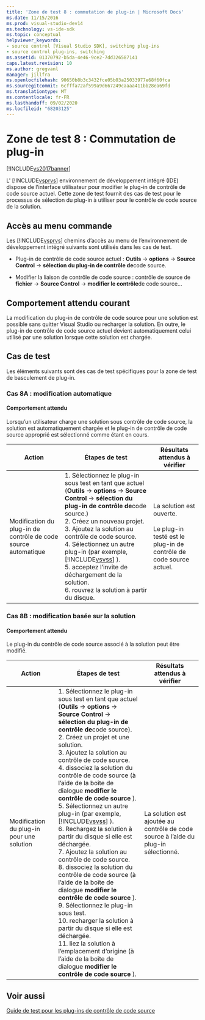 ```yaml
---
title: 'Zone de test 8 : commutation de plug-in | Microsoft Docs'
ms.date: 11/15/2016
ms.prod: visual-studio-dev14
ms.technology: vs-ide-sdk
ms.topic: conceptual
helpviewer_keywords:
- source control [Visual Studio SDK], switching plug-ins
- source control plug-ins, switching
ms.assetid: 01370792-b5da-4e46-9ce2-7dd326587141
caps.latest.revision: 10
ms.author: gregvanl
manager: jillfra
ms.openlocfilehash: 90650b8b3c3432fce05b03a25033977e68f60fca
ms.sourcegitcommit: 6cfffa72af599a9d667249caaaa411bb28ea69fd
ms.translationtype: MT
ms.contentlocale: fr-FR
ms.lasthandoff: 09/02/2020
ms.locfileid: "68203125"
---
```

# <a name="test-area-8-plug-in-switching"></a>Zone de test 8 : Commutation de plug-in
[!INCLUDE[vs2017banner](../../includes/vs2017banner.md)]

L' [!INCLUDE[vsprvs](../../includes/vsprvs-md.md)] environnement de développement intégré (IDE) dispose de l’interface utilisateur pour modifier le plug-in de contrôle de code source actuel. Cette zone de test fournit des cas de test pour le processus de sélection du plug-in à utiliser pour le contrôle de code source de la solution.  
  
## <a name="command-menu-access"></a>Accès au menu commande  
 Les [!INCLUDE[vsprvs](../../includes/vsprvs-md.md)] chemins d’accès au menu de l’environnement de développement intégré suivants sont utilisés dans les cas de test.  
  
- Plug-in de contrôle de code source actuel : **Outils**  ->  **options**  ->  **Source Control**  ->  **sélection du plug-in de contrôle de**code source.  
  
- Modifier la liaison de contrôle de code source : contrôle de source de **fichier**  ->  **Source Control**  ->  **modifier le contrôle**de code source...  
  
## <a name="common-expected-behavior"></a>Comportement attendu courant  
 La modification du plug-in de contrôle de code source pour une solution est possible sans quitter Visual Studio ou recharger la solution. En outre, le plug-in de contrôle de code source actuel devient automatiquement celui utilisé par une solution lorsque cette solution est chargée.  
  
## <a name="test-cases"></a>Cas de test  
 Les éléments suivants sont des cas de test spécifiques pour la zone de test de basculement de plug-in.  
  
### <a name="case-8a-automatic-change"></a>Cas 8A : modification automatique  
  
#### <a name="expected-behavior"></a>Comportement attendu  
 Lorsqu’un utilisateur charge une solution sous contrôle de code source, la solution est automatiquement chargée et le plug-in de contrôle de code source approprié est sélectionné comme étant en cours.  
  
|Action|Étapes de test|Résultats attendus à vérifier|  
|------------|----------------|--------------------------------|  
|Modification du plug-in de contrôle de code source automatique|1. Sélectionnez le plug-in sous test en tant que actuel (**Outils**  ->  **options**  ->  **Source Control**  ->  **sélection du plug-in de contrôle de**code source.)<br />2. Créez un nouveau projet.<br />3. Ajoutez la solution au contrôle de code source.<br />4. Sélectionnez un autre plug-in (par exemple, [!INCLUDE[vsvss](../../includes/vsvss-md.md)] ).<br />5. acceptez l’invite de déchargement de la solution.<br />6. rouvrez la solution à partir du disque.|La solution est ouverte.<br /><br /> Le plug-in testé est le plug-in de contrôle de code source actuel.|  
  
### <a name="case-8b-solution-based-change"></a>Cas 8B : modification basée sur la solution  
  
#### <a name="expected-behavior"></a>Comportement attendu  
 Le plug-in du contrôle de code source associé à la solution peut être modifié.  
  
|Action|Étapes de test|Résultats attendus à vérifier|  
|------------|----------------|--------------------------------|  
|Modification du plug-in pour une solution|1. Sélectionnez le plug-in sous test en tant que actuel (**Outils**  ->  **options**  ->  **Source Control**  ->  **sélection du plug-in de contrôle de**code source).<br />2. Créez un projet et une solution.<br />3. Ajoutez la solution au contrôle de code source.<br />4. dissociez la solution du contrôle de code source (à l’aide de la boîte de dialogue **modifier le contrôle de code source** ).<br />5. Sélectionnez un autre plug-in (par exemple, [!INCLUDE[vsvss](../../includes/vsvss-md.md)] ).<br />6. Rechargez la solution à partir du disque si elle est déchargée.<br />7. Ajoutez la solution au contrôle de code source.<br />8. dissociez la solution du contrôle de code source (à l’aide de la boîte de dialogue **modifier le contrôle de code source** ).<br />9. Sélectionnez le plug-in sous test.<br />10. recharger la solution à partir du disque si elle est déchargée.<br />11. liez la solution à l’emplacement d’origine (à l’aide de la boîte de dialogue **modifier le contrôle de code source** ).|La solution est ajoutée au contrôle de code source à l’aide du plug-in sélectionné.|  
  
## <a name="see-also"></a>Voir aussi  
 [Guide de test pour les plug-ins de contrôle de code source](../../extensibility/internals/test-guide-for-source-control-plug-ins.md)
